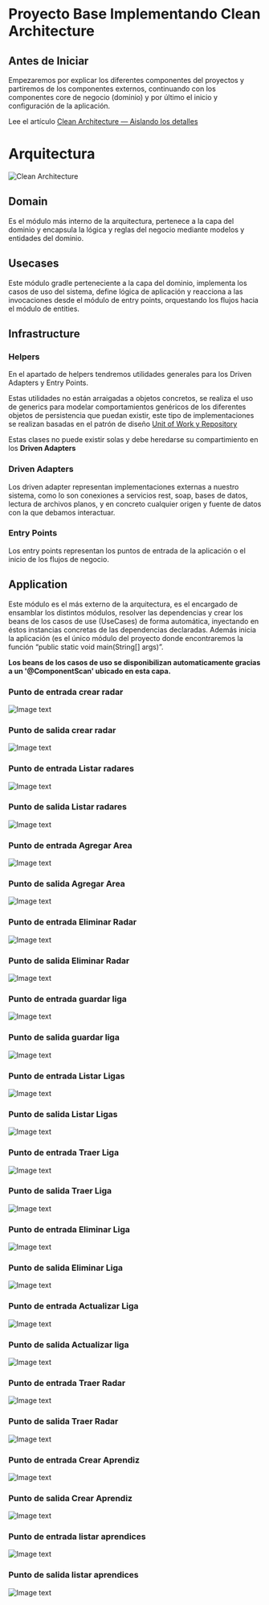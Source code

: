 # Proyecto Base Implementando Clean Architecture

## Antes de Iniciar

Empezaremos por explicar los diferentes componentes del proyectos y partiremos de los componentes externos, continuando con los componentes core de negocio (dominio) y por último el inicio y configuración de la aplicación.

Lee el artículo [Clean Architecture — Aislando los detalles](https://medium.com/bancolombia-tech/clean-architecture-aislando-los-detalles-4f9530f35d7a)

# Arquitectura

![Clean Architecture](https://miro.medium.com/max/1400/1*ZdlHz8B0-qu9Y-QO3AXR_w.png)

## Domain

Es el módulo más interno de la arquitectura, pertenece a la capa del dominio y encapsula la lógica y reglas del negocio mediante modelos y entidades del dominio.

## Usecases

Este módulo gradle perteneciente a la capa del dominio, implementa los casos de uso del sistema, define lógica de aplicación y reacciona a las invocaciones desde el módulo de entry points, orquestando los flujos hacia el módulo de entities.

## Infrastructure

### Helpers

En el apartado de helpers tendremos utilidades generales para los Driven Adapters y Entry Points.

Estas utilidades no están arraigadas a objetos concretos, se realiza el uso de generics para modelar comportamientos
genéricos de los diferentes objetos de persistencia que puedan existir, este tipo de implementaciones se realizan
basadas en el patrón de diseño [Unit of Work y Repository](https://medium.com/@krzychukosobudzki/repository-design-pattern-bc490b256006)

Estas clases no puede existir solas y debe heredarse su compartimiento en los **Driven Adapters**

### Driven Adapters

Los driven adapter representan implementaciones externas a nuestro sistema, como lo son conexiones a servicios rest,
soap, bases de datos, lectura de archivos planos, y en concreto cualquier origen y fuente de datos con la que debamos
interactuar.

### Entry Points

Los entry points representan los puntos de entrada de la aplicación o el inicio de los flujos de negocio.

## Application

Este módulo es el más externo de la arquitectura, es el encargado de ensamblar los distintos módulos, resolver las dependencias y crear los beans de los casos de use (UseCases) de forma automática, inyectando en éstos instancias concretas de las dependencias declaradas. Además inicia la aplicación (es el único módulo del proyecto donde encontraremos la función “public static void main(String[] args)”.

**Los beans de los casos de uso se disponibilizan automaticamente gracias a un '@ComponentScan' ubicado en esta capa.**


### Punto de entrada crear radar
![Image text](./img/EntradaCrearRadar.png)


### Punto de salida crear radar
![Image text](./img/SalidaCrearRadar.png)


### Punto de entrada Listar radares
![Image text](./img/EntradaListarRadares.png)


### Punto de salida Listar radares
![Image text](./img/SalidaTraerRadares.png)


### Punto de entrada Agregar Area
![Image text](./img/EntradaCrearArea.png)


### Punto de salida Agregar Area
![Image text](./img/SalidaCrearArea.png)


### Punto de entrada Eliminar Radar
![Image text](./img/EntradaEliminarRadar.png)


### Punto de salida Eliminar Radar
![Image text](./img/SalidaEliminarRadar.png)


### Punto de entrada guardar liga
![Image text](./img/EntradaCrearLiga.png)


### Punto de salida guardar liga
![Image text](./img/SalidaCrearLiga.png)


### Punto de entrada Listar Ligas
![Image text](./img/EntradaListarLigas.png)


### Punto de salida Listar Ligas
![Image text](./img/SalidaListarLigas.png)


### Punto de entrada Traer Liga
![Image text](./img/EntradaTraerLigaPorId.png)


### Punto de salida Traer Liga
![Image text](./img/SalidaTraerLigaPorId.png)


### Punto de entrada Eliminar Liga
![Image text](./img/EntradaEliminarLiga.png)


### Punto de salida Eliminar Liga
![Image text](./img/SalidaEliminarLiga.png)


### Punto de entrada Actualizar Liga
![Image text](./img/EntradaActualizarLiga.png)


### Punto de salida Actualizar liga
![Image text](./img/SalidaActualizarLiga.png)



### Punto de entrada Traer Radar
![Image text](./img/EntradaTraerUnRadar.png)


### Punto de salida Traer Radar
![Image text](./img/SalidaTraerUnRadar.png)


### Punto de entrada Crear Aprendiz
![Image text](./img/EntradaCrearAprendiz.png)


### Punto de salida Crear Aprendiz
![Image text](./img/SalidaCrearAprendiz.png)


### Punto de entrada listar aprendices
![Image text](./img/EntradaListarAprendices.png)


### Punto de salida listar aprendices
![Image text](./img/SalidaListarAprendices.png)





